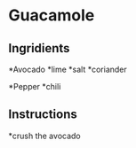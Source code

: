 # Guacamole

## Ingridients
*Avocado 
*lime
*salt
*coriander

*Pepper
*chili
## Instructions
*crush the avocado
